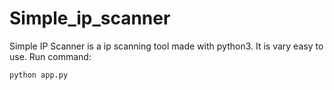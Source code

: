 # Simple_ip_scanner
Simple IP Scanner is a ip scanning tool made with python3. It is vary easy to use.
Run command:
```
python app.py
```

